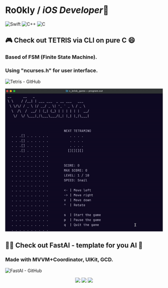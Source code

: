 

 # Ro0kly / *iOS Developer*👋 
  
  ![Swift](https://img.shields.io/badge/-Swift-3776AB?style=for-the-badge&logo=Swift&logoColor=white)
  ![C++](https://img.shields.io/badge/c++-%2300599C.svg?style=for-the-badge&logo=c%2B%2B&logoColor=white)
  ![C](https://img.shields.io/badge/-C-4169E1?style=for-the-badge&logo=C&logoColor=white)
  
  <h2>🎮 Check out TETRIS via CLI on pure C 😄</h2>
  <h3>Based of FSM (Finite State Machine).</h3>
  <h3>Using "ncurses.h" for user interface.</h3>
  
  ![Tetris - GitHub](https://github.com/Ro0kly/c_brick_game)

<div align="center">
  <img src="https://github.com/Ro0kly/Ro0kly/blob/main/tetrisgif.gif" width="600" />
</div>

  <h2>🧑‍💻 Check out FastAI - template for you AI 🤖</h2>
  <h3>Made with MVVM+Coordinator, UIKit, GCD.</h3>

![FastAI - GitHub](https://github.com/Ro0kly/FastAI)

<div align="center">
  <img src="https://github.com/user-attachments/assets/5a5db0e1-81c7-4b65-92a1-7f0a11f05462" width="30%" />
  <img src="https://github.com/user-attachments/assets/d91d3316-3748-4ee7-b69b-a4bd961f9b44" width="30%" />
  <img src="https://github.com/user-attachments/assets/135ff3a6-0a25-48cd-832c-35dcf9ffb972" width="30%" />
</div>
